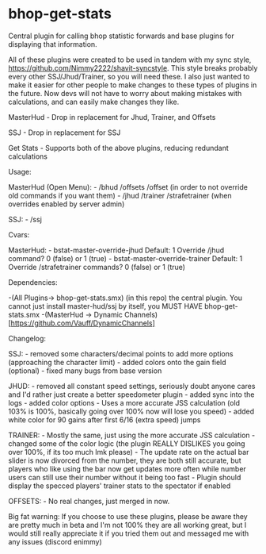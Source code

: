 # bhop-get-stats

Central plugin for calling bhop statistic forwards and base plugins for displaying that information.

All of these plugins were created to be used in tandem with my sync style, https://github.com/Nimmy2222/shavit-syncstyle. This style breaks probably every other SSJ/Jhud/Trainer, so you will need these. I also just wanted to make it easier for other people to make changes to these types of plugins in the future. Now devs will not have to worry about making mistakes with calculations, and can easily make changes they like.

MasterHud - Drop in replacement for Jhud, Trainer, and Offsets

SSJ - Drop in replacement for SSJ

Get Stats - Supports both of the above plugins, reducing redundant calculations

Usage:

  MasterHud (Open Menu):
    - /bhud /offsets /offset (in order to not override old commands if you want them)
    - /jhud /trainer /strafetrainer (when overrides enabled by server admin)

  SSJ:
    - /ssj

Cvars:

  MasterHud: 
    - bstat-master-override-jhud Default: 1 Override /jhud command? 0 (false) or 1 (true)
    - bstat-master-override-trainer Default: 1 Override /strafetrainer commands? 0 (false) or 1 (true)

Dependencies:
  
  -(All Plugins-> bhop-get-stats.smx) (in this repo) the central plugin. You cannot just install master-hud/ssj by itself, you MUST HAVE bhop-get-stats.smx
  -(MasterHud -> Dynamic Channels)[https://github.com/Vauff/DynamicChannels]

Changelog:

  SSJ:
    - removed some characters/decimal points to add more options (approaching the character limit)
    - added colors onto the gain field (optional)
    - fixed many bugs from base version
  
  JHUD:
    - removed all constant speed settings, seriously doubt anyone cares and I'd rather just create a better speedometer plugin
    - added sync into the logs
    - added color options
    - Uses a more accurate JSS calculation (old 103% is 100%, basically going over 100% now will lose you speed)
    - added white color for 90 gains after first 6/16 (extra speed) jumps
  
  TRAINER:
    - Mostly the same, just using the more accurate JSS calculation
    - changed some of the color logic (the plugin REALLY DISLIKES you going over 100%, if its too much lmk please)
    - The update rate on the actual bar slider is now divorced from the number, they are both still accurate, but players who like using the bar now get updates more often while number users can still use their number without it being too fast
    - Plugin should display the specced players' trainer stats to the spectator if enabled
  
  OFFSETS:
    - No real changes, just merged in now.


Big fat warning: If you choose to use these plugins, please be aware they are pretty much in beta and I'm not 100% they are all working great, but I would still really appreciate it if you tried them out and messaged me with any issues (discord enimmy)
